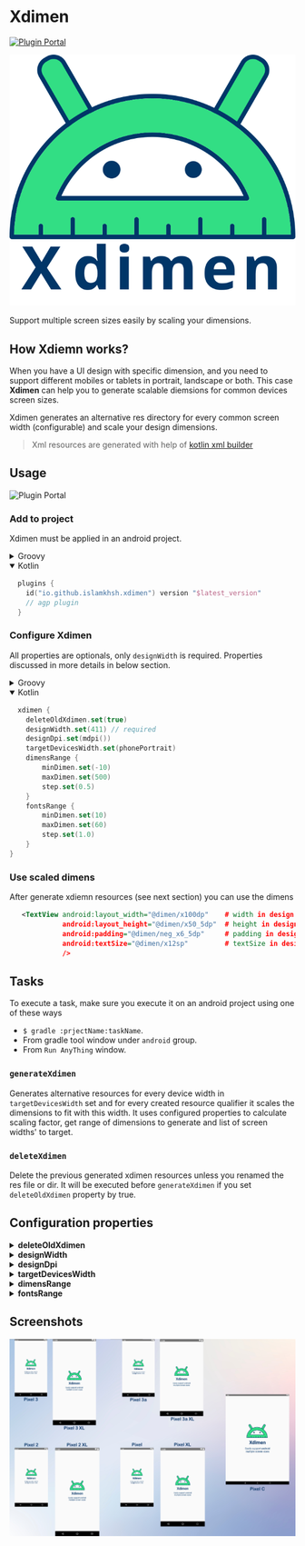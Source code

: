 # Xdimen

[![Plugin Portal](https://img.shields.io/gradle-plugin-portal/v/io.github.islamkhsh.xdimen?color=gradle&logo=gradle)](https://plugins.gradle.org/plugin/io.github.islamkhsh.xdimen)

<p align="center"><img src="images/xdimen%20logo.svg" width="600"></p>
Support multiple screen sizes easily by scaling your dimensions.

## How Xdiemn works?

When you have a UI design with specific dimension, and you need to support different mobiles or tablets in portrait,
landscape or both. This case **Xdimen** can help you to generate scalable diemsions for common devices screen sizes.

Xdimen generates an alternative res directory for every common screen width (configurable) and scale your design
dimensions.

> Xml resources are generated with help of [kotlin xml builder](https://github.com/redundent/kotlin-xml-builder)

## Usage

![Plugin Portal](https://img.shields.io/gradle-plugin-portal/v/io.github.islamkhsh.xdimen?color=gradle&logo=gradle&label=Latest%20version)

### Add to project

Xdimen must be applied in an android project.

<details>
<summary>Groovy</summary> 
  
````groovy
  plugins {
    id 'io.github.islamkhsh.xdimen' version "$latest_version"   
    // agp plugin
  } 
````
</details>

<details open>
<summary>Kotlin</summary> 
  
````kotlin
  plugins {                         
    id("io.github.islamkhsh.xdimen") version "$latest_version"  
    // agp plugin
  }
````
</details>

### Configure Xdimen
All properties are optionals, only `designWidth` is required. Properties discussed in more details in below section.

<details>
<summary>Groovy</summary> 
  
````groovy
  xdimen {
    deleteOldXdimen = true
    designWidth = 411 // required
    designDpi = mdpi()
    targetDevicesWidth = [360, 375, 411]
    dimensRange {
        minDimen = -10
        maxDimen = 600
        step = 0.5d
    }
    fontsRange {
        minDimen = 10
        maxDimen = 60
        step = 1.0d
    }
}
````
</details>

<details open>
<summary>Kotlin</summary> 
  
````kotlin
  xdimen {
    deleteOldXdimen.set(true)
    designWidth.set(411) // required
    designDpi.set(mdpi())
    targetDevicesWidth.set(phonePortrait)
    dimensRange {
        minDimen.set(-10)
        maxDimen.set(500)
        step.set(0.5)
    }
    fontsRange {
        minDimen.set(10)
        maxDimen.set(60)
        step.set(1.0)
    }
}
````
</details> 

### Use scaled dimens
After generate xdiemn resources (see next section) you can use the dimens 
```xml
   <TextView android:layout_width="@dimen/x100dp"    # width in design is 100dp
             android:layout_height="@dimen/x50_5dp"  # height in design is 50.5dp
             android:padding="@dimen/neg_x6_5dp"     # padding in design is -6.5dp
             android:textSize="@dimen/x12sp"         # textSize in design is 12sp
             />
```

## Tasks

To execute a task, make sure you execute it on an android project using one of these ways
- `$ gradle :prjectName:taskName`.
- From gradle tool window under `android` group.
- From `Run AnyThing` window.

### `generateXdimen`

Generates alternative resources for every device width in `targetDevicesWidth` set and for every created resource
qualifier it scales the dimensions to fit with this width. It uses configured properties to calculate scaling factor,
get range of dimensions to generate and list of screen widths' to target.

### `deleteXdimen` 

Delete the previous generated xdimen resources unless you renamed the res file or dir. It will be executed
before `generateXdimen` if you set `deleteOldXdimen` property by true.

## Configuration properties

<details>
<summary><b>deleteOldXdimen</b></summary>  

By setting it when you execute `generateXdimen` task `deleteXdimen` will be executed first to delete all previous
generated xdimen resources and their dirs if directory contains only `xdiemn.xml` file.

> If you renamed the `xdimen.xml` file or its directory for any reason, this file won't be deleted. 
  
> Default value: **true**.
</details>

<details>
<summary><b>designWidth</b></summary>  

The value of screen width of your design in `dp` unit. It will be used with `designDpi` to calculate the
relativeDesignWidth (width relative to main density `mdpi`) and then calculate a scaling factor for every screen width
in `targetDevicesWidth`.

> If your design is in `px` set its width in this property and set `designDpi` to be `mdpi` as in mdpi 1px = 1dp.

> No default value because it's required and must be configured.
</details>

<details>
<summary><b>designDpi</b></summary>  
  
The design screen density (dot per inch) [see more](https://developer.android.com/training/multiscreen/screendensities). This will be used to with `designWidth` to calculate the relativeDesignWidth.

> Default value is: **mdpi**

> Predefined densities: for every density in [common densities](https://developer.android.com/training/multiscreen/screendensities#TaskProvideAltBmp) there's a method with its name ( `ldpi()`, `mdpi()`, `hdpi()`, ... etc), Also there's a method to set custom density `dpi(value)`.
</details>

<details>
<summary><b>targetDevicesWidth</b></summary>  

The width of screens of devices which you target. For every width in this list an alternative resource will be generated
with scaled dimens.

ex: if list is [350, 400] then

  ```
  ...
 -> values
    - xdimen.xml
 -> values-w350dp
    - xdimen.xml
 -> values-w400dp
    - xdimen.xml
  ...
```
  And this means that all devices with 
  - screen width < 350 will use dimens in `values/xdimen.xml`.
  - 350dp <= screen width < 400 will use dimens in `values-w350dp/xdimen.xml`.
  - screen width >= 400 will use dimens in `values-w400dp/xdimen.xml`.
  
> You can use predefined set as it's , add or remove from it or provide your own set.

> Default value is: **[designWidth]** set of designWidth provided value.

> > Predefined sets for common devices:
>  - `phonePortrait`: common phones in portrait orientation.
>  - `phoneLandscape`: common phones in portrait orientation.
>  - `tabletPortrait`: common tablets in portrait orientation.
>  - `tabletLandscape`: common tablets in portrait orientation.
>  ####
>  - `devicesInPortrait`: common phones and tablets in portrait.
>  - `devicesInLandscape`: common phones and tablets in landscape.
>
> You can combine multiple devices list, but I recommend not to target both portrait and landscape unless you provide a custom layout for landscape or using [Pane Layout](https://developer.android.com/guide/topics/ui/layout/twopane).
>
> These lists collected from many sources: [Wikipedia](https://en.wikipedia.org/wiki/Comparison_of_high-definition_smartphone_displays#720p_by_1280_(HD_ready)),
[ScreenSize](https://screensiz.es/), [Pixensity](https://pixensity.com/list/) and others.
</details>
  
  <details>
<summary><b>dimensRange</b></summary>  
  
The range of dimens you want to be generated and scaled.
- `minDimen`: the minimum dimen to be generated.
- `maxDimen`: the maximum dimen to be generated.
- `step`: the step between two generated dimen.
    
> Default value: **minDimen=-10**,  **maxDimen=600**,  **step=1.00**.

</details>

   <details>
<summary><b>fontsRange</b></summary>  

The same of `dimensRange` but for fonts dimens range.

> Default value: **minDimen=6**,  **maxDimen=48**,  **step=1.00**.

</details>

## Screenshots

![screenshots](images/screenshots.png)
